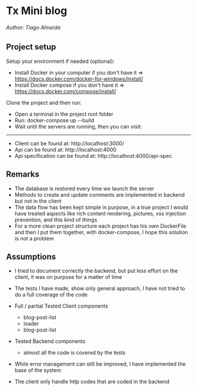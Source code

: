 # Tx Mini blog
###### Author: Tiago Almeida

## Project setup
Setup your environment if needed (optional):
 - Install Docker in your computer if you don't have it => https://docs.docker.com/docker-for-windows/install/
 - Install Docker compose if you don't have it => https://docs.docker.com/compose/install/ 
 
 Clone the project and then run:
 - Open a terminal in the project root folder  
 - Run: docker-compose up --build
 - Wait until the servers are running, then you can visit: 
 
 ---
 
 - Client can be found at:  http://localhost:3000/
 - Api can be found at: http://localhost:4000
 - Api specification can be found at: http://localhost:4000/api-spec

## Remarks
 - The database is restored every time we launch the server
 - Methods to create and update comments are implemented in backend but not in the client
 - The data flow has been kept simple in purpose, in a true project I would have treated aspects like rich content rendering, pictures, xss injection prevention, and this kind of things 
 - For a more clean project structure each project has his own DockerFile and then I put them together, with docker-compose, I hope this solution is not a problem

## Assumptions
 - I tried to document correctly the backend, but put less effort on the client, it was on purpose for a matter of time 
 - The tests I have made, show only general approach, I have not tried to do a full coverage of the code
    
  - Full / partial Tested Client components
    - blog-post-list
    - loader
    - blog-post-list
        
  - Tested Backend components
    - almost all the code is covered by the tests
        
 
 - While error management can still be improved, I have implemented the base of the system
 - The client only handle http codes that are coded in the backend 
